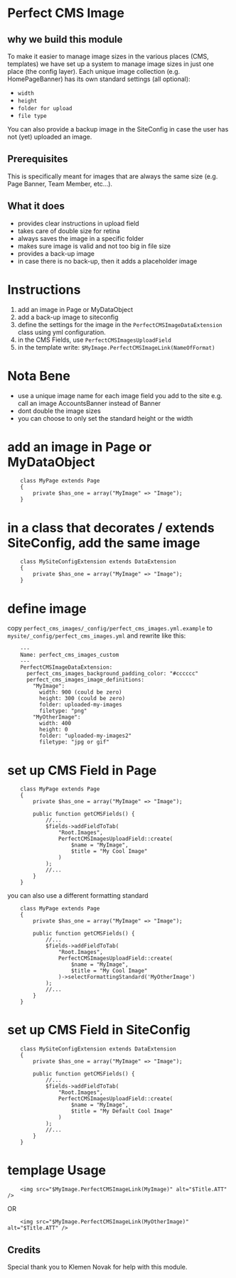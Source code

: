 Perfect CMS Image
================

why we build this module
------------
To make it easier to manage image sizes in the various places (CMS, templates) we have set up a system to manage image sizes in just one place (the config layer).  Each unique image collection (e.g. HomePageBanner) has its own standard settings (all optional):
 - `width` 
 - `height`  
 - `folder for upload` 
 - `file type`
 
You can also provide a backup image in the SiteConfig in case the user has not (yet) uploaded an image. 

Prerequisites
-------------
This is specifically meant for images that are always the same size (e.g. Page Banner, Team Member, etc...).

What it does
-------------
 * provides clear instructions in upload field
 * takes care of double size for retina
 * always saves the image in a specific folder
 * makes sure image is valid and not too big in file size
 * provides a back-up image
 * in case there is no back-up, then it adds a placeholder image


# Instructions

  1. add an image in Page or MyDataObject
  2. add a back-up image to siteconfig
  3. define the settings for the image in the `PerfectCMSImageDataExtension` class using yml configuration.
  4. in the CMS Fields, use `PerfectCMSImagesUploadField`
  5. in the template write: `$MyImage.PerfectCMSImageLink(NameOfFormat)`

# Nota Bene

 * use a unique image name for each image field you add to the site
   e.g. call an image AccountsBanner instead of Banner
 * dont double the image sizes
 * you can choose to only set the standard height or the width

# add an image in Page or MyDataObject

```
    class MyPage extends Page
    {
        private $has_one = array("MyImage" => "Image");
    }
```

# in a class that decorates / extends SiteConfig, add the same image

```
    class MySiteConfigExtension extends DataExtension
    {
        private $has_one = array("MyImage" => "Image");
    }
```

# define image

copy `perfect_cms_images/_config/perfect_cms_images.yml.example`
to `mysite/_config/perfect_cms_images.yml`
and rewrite like this:

```
    ---
    Name: perfect_cms_images_custom
    ---
    PerfectCMSImageDataExtension:
      perfect_cms_images_background_padding_color: "#cccccc"
      perfect_cms_images_image_definitions:
        "MyImage":
          width: 900 (could be zero)
          height: 300 (could be zero)
          folder: uploaded-my-images
          filetype: "png"
        "MyOtherImage":
          width: 400
          height: 0
          folder: "uploaded-my-images2"
          filetype: "jpg or gif"
```

# set up CMS Field in Page


```
    class MyPage extends Page
    {
        private $has_one = array("MyImage" => "Image");

        public function getCMSFields() {
            //...
            $fields->addFieldToTab(
                "Root.Images",
                PerfectCMSImagesUploadField::create(
                    $name = "MyImage",
                    $title = "My Cool Image"
                )
            );
            //...
        }
    }
```

you can also use a different formatting standard


```
    class MyPage extends Page
    {
        private $has_one = array("MyImage" => "Image");

        public function getCMSFields() {
            //...
            $fields->addFieldToTab(
                "Root.Images",
                PerfectCMSImagesUploadField::create(
                    $name = "MyImage",
                    $title = "My Cool Image"
                )->selectFormattingStandard('MyOtherImage')
            );
            //...
        }
    }
```

# set up CMS Field in SiteConfig


```
    class MySiteConfigExtension extends DataExtension
    {
        private $has_one = array("MyImage" => "Image");

        public function getCMSFields() {
            //...
            $fields->addFieldToTab(
                "Root.Images",
                PerfectCMSImagesUploadField::create(
                    $name = "MyImage",
                    $title = "My Default Cool Image"
                )
            );
            //...
        }
    }
```


# templage Usage

```
    <img src="$MyImage.PerfectCMSImageLink(MyImage)" alt="$Title.ATT" />
```

OR

```
    <img src="$MyImage.PerfectCMSImageLink(MyOtherImage)" alt="$Title.ATT" />
```

Credits
------------

Special thank you to Klemen Novak for help with this module.
